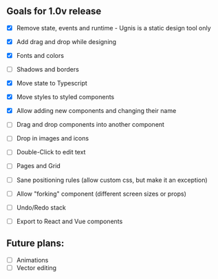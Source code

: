 ## Goals for 1.0v release

  - [x] Remove state, events and runtime - Ugnis is a static design tool only
  - [x] Add drag and drop while designing
  - [x] Fonts and colors
  - [ ] Shadows and borders
  - [x] Move state to Typescript
  - [x] Move styles to styled components
  - [x] Allow adding new components and changing their name
  - [ ] Drag and drop components into another component
  - [ ] Drop in images and icons
  - [ ] Double-Click to edit text
  - [ ] Pages and Grid
  - [ ] Sane positioning rules (allow custom css, but make it an exception)
  - [ ] Allow "forking" component (different screen sizes or props)
  - [ ] Undo/Redo stack
  - [ ] Export to React and Vue components


## Future plans:

  - [ ] Animations
  - [ ] Vector editing
